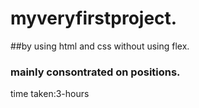 # myveryfirstproject.
##by using html and css without using flex.
### mainly consontrated on positions.
time taken:3-hours
